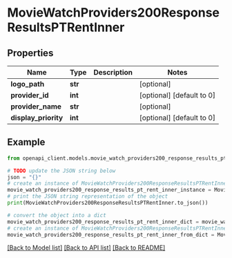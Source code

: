 # MovieWatchProviders200ResponseResultsPTRentInner


## Properties

Name | Type | Description | Notes
------------ | ------------- | ------------- | -------------
**logo_path** | **str** |  | [optional] 
**provider_id** | **int** |  | [optional] [default to 0]
**provider_name** | **str** |  | [optional] 
**display_priority** | **int** |  | [optional] [default to 0]

## Example

```python
from openapi_client.models.movie_watch_providers200_response_results_pt_rent_inner import MovieWatchProviders200ResponseResultsPTRentInner

# TODO update the JSON string below
json = "{}"
# create an instance of MovieWatchProviders200ResponseResultsPTRentInner from a JSON string
movie_watch_providers200_response_results_pt_rent_inner_instance = MovieWatchProviders200ResponseResultsPTRentInner.from_json(json)
# print the JSON string representation of the object
print(MovieWatchProviders200ResponseResultsPTRentInner.to_json())

# convert the object into a dict
movie_watch_providers200_response_results_pt_rent_inner_dict = movie_watch_providers200_response_results_pt_rent_inner_instance.to_dict()
# create an instance of MovieWatchProviders200ResponseResultsPTRentInner from a dict
movie_watch_providers200_response_results_pt_rent_inner_from_dict = MovieWatchProviders200ResponseResultsPTRentInner.from_dict(movie_watch_providers200_response_results_pt_rent_inner_dict)
```
[[Back to Model list]](../README.md#documentation-for-models) [[Back to API list]](../README.md#documentation-for-api-endpoints) [[Back to README]](../README.md)


